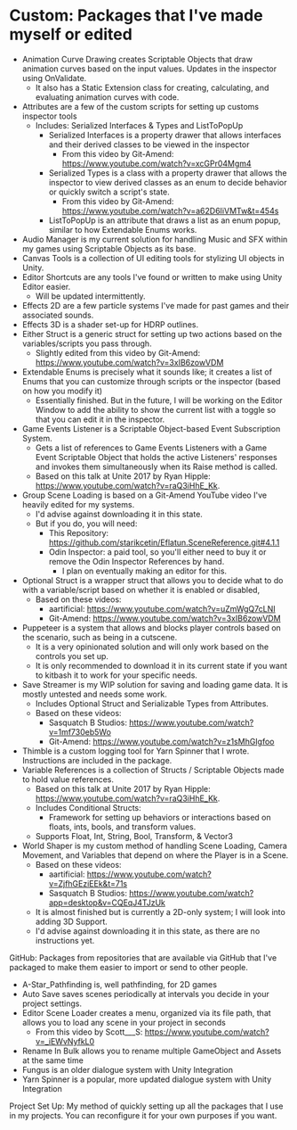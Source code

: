 # Custom: Packages that I've made myself or edited
  - Animation Curve Drawing creates Scriptable Objects that draw animation curves based on the input values. Updates in the inspector using OnValidate.
    - It also has a Static Extension class for creating, calculating, and evaluating animation curves with code.
  - Attributes are a few of the custom scripts for setting up customs inspector tools
    - Includes: Serialized Interfaces & Types and ListToPopUp
      - Serialized Interfaces is a property drawer that allows interfaces and their derived classes to be viewed in the inspector
        - From this video by Git-Amend: https://www.youtube.com/watch?v=xcGPr04Mgm4
      - Serialized Types is a class with a property drawer that allows the inspector to view derived classes as an enum to decide behavior or quickly switch a script's state.
        - From this video by Git-Amend: https://www.youtube.com/watch?v=a62D6IiVMTw&t=454s
      - ListToPopUp is an attribute that draws a list as an enum popup, similar to how Extendable Enums works.
  - Audio Manager is my current solution for handling Music and SFX within my games using Scriptable Objects as its base.
  - Canvas Tools is a collection of UI editing tools for stylizing UI objects in Unity.
  - Editor Shortcuts are any tools I've found or written to make using Unity Editor easier.
    - Will be updated intermittently.
  - Effects 2D are a few particle systems I've made for past games and their associated sounds.
  - Effects 3D is a shader set-up for HDRP outlines.
  - Either Struct is a generic struct for setting up two actions based on the variables/scripts you pass through.
    - Slightly edited from this video by Git-Amend: https://www.youtube.com/watch?v=3xIB6zowVDM
  - Extendable Enums is precisely what it sounds like; it creates a list of Enums that you can customize through scripts or the inspector (based on how you modify it)
    - Essentially finished. But in the future, I will be working on the Editor Window to add the ability to show the current list with a toggle so that you can edit it in the inspector.
  - Game Events Listener is a Scriptable Object-based Event Subscription System.
    - Gets a list of references to Game Events Listeners with a Game Event Scriptable Object that holds the active Listeners' responses and invokes them simultaneously when its Raise method is called.
    - Based on this talk at Unite 2017 by Ryan Hipple: https://www.youtube.com/watch?v=raQ3iHhE_Kk.
  - Group Scene Loading is based on a Git-Amend YouTube video I've heavily edited for my systems.
    - I'd advise against downloading it in this state.
    - But if you do, you will need:
      - This Repository: https://github.com/starikcetin/Eflatun.SceneReference.git#4.1.1
      - Odin Inspector: a paid tool, so you'll either need to buy it or remove the Odin Inspector References by hand.
        - I plan on eventually making an editor for this.
  - Optional Struct is a wrapper struct that allows you to decide what to do with a variable/script based on whether it is enabled or disabled,
    - Based on these videos:
      - aartificial: https://www.youtube.com/watch?v=uZmWgQ7cLNI
      - Git-Amend: https://www.youtube.com/watch?v=3xIB6zowVDM
  - Puppeteer is a system that allows and blocks player controls based on the scenario, such as being in a cutscene.
    - It is a very opinionated solution and will only work based on the controls you set up.
    - It is only recommended to download it in its current state if you want to kitbash it to work for your specific needs.
  - Save Streamer is my WIP solution for saving and loading game data. It is mostly untested and needs some work.
    - Includes Optional Struct and Serializable Types from Attributes.
    - Based on these videos:
      - Sasquatch B Studios: https://www.youtube.com/watch?v=1mf730eb5Wo
      - Git-Amend: https://www.youtube.com/watch?v=z1sMhGIgfoo
  - Thimble is a custom logging tool for Yarn Spinner that I wrote. Instructions are included in the package.
  - Variable References is a collection of Structs / Scriptable Objects made to hold value references.
    - Based on this talk at Unite 2017 by Ryan Hipple: https://www.youtube.com/watch?v=raQ3iHhE_Kk.
    - Includes Conditional Structs:
        - Framework for setting up behaviors or interactions based on floats, ints, bools, and transform values.
    - Supports Float, Int, String, Bool, Transform, & Vector3
  - World Shaper is my custom method of handling Scene Loading, Camera Movement, and Variables that depend on where the Player is in a Scene.
    - Based on these videos:
      - aartificial: https://www.youtube.com/watch?v=ZjfhGEziEEk&t=71s
      - Sasquatch B Studios: https://www.youtube.com/watch?app=desktop&v=CQEqJ4TJzUk
    - It is almost finished but is currently a 2D-only system; I will look into adding 3D Support.
    - I'd advise against downloading it in this state, as there are no instructions yet.

GitHub: Packages from repositories that are available via GitHub that I've packaged to make them easier to import or send to other people. 
  - A-Star_Pathfinding is, well pathfinding, for 2D games
  - Auto Save saves scenes periodically at intervals you decide in your project settings.
  - Editor Scene Loader creates a menu, organized via its file path, that allows you to load any scene in your project in seconds
    - From this video by Scott___S: https://www.youtube.com/watch?v=_iEWvNyfkL0
  - Rename In Bulk allows you to rename multiple GameObject and Assets at the same time
  - Fungus is an older dialogue system with Unity Integration
  - Yarn Spinner is a popular, more updated dialogue system with Unity Integration

Project Set Up: My method of quickly setting up all the packages that I use in my projects. You can reconfigure it for your own purposes if you want.
